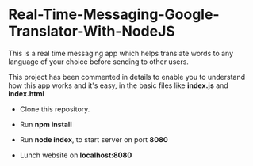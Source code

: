 # Real-Time-Messaging-Google-Translator-With-NodeJS

This is a real time messaging app which helps translate words to any language of your choice before sending to other users.

This project has been commented in details to enable you to understand how this app works and it's easy, in the basic files like **index.js** and **index.html**

- Clone this repository.

- Run **npm install**

- Run **node index**, to start server on port **8080**

- Lunch website on **localhost:8080**
